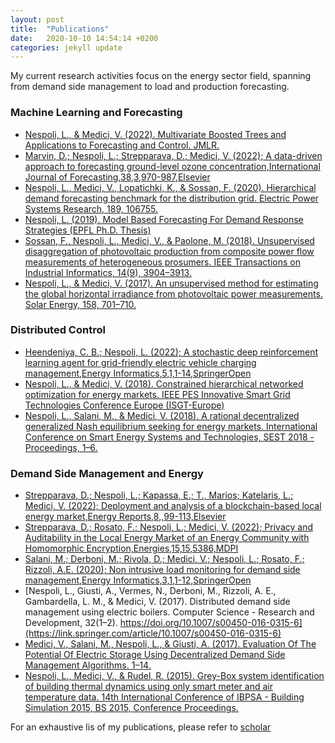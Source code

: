 ```yaml
---
layout: post
title:  "Publications"
date:   2020-10-10 14:54:14 +0200
categories: jekyll update
---
```

My current research activities focus on the energy sector field, spanning from demand side management to load and production forecasting. 

### Machine Learning and Forecasting

* [Nespoli, L., & Medici, V. (2022). Multivariate Boosted Trees and Applications to Forecasting and Control. JMLR.](https://www.jmlr.org/papers/v23/21-0247.html)
* [Marvin, D.; Nespoli, L.; Strepparava, D.; Medici, V. (2022); A data-driven approach to forecasting ground-level ozone concentration,International Journal of Forecasting,38,3,970-987,Elsevier](https://www.sciencedirect.com/science/article/pii/S0169207021001199)
* [Nespoli, L., Medici, V., Lopatichki, K., & Sossan, F. (2020). Hierarchical demand forecasting benchmark for the distribution grid. Electric Power Systems Research, 189, 106755.](https://www.sciencedirect.com/science/article/abs/pii/S0378779620305587)
* [Nespoli, L. (2019). Model Based Forecasting For Demand Response Strategies (EPFL Ph.D. Thesis)](https://doi.org/10.5075/EPFL-THESIS-9415)
* [Sossan, F., Nespoli, L., Medici, V., & Paolone, M. (2018). Unsupervised disaggregation of photovoltaic production from composite power flow measurements of heterogeneous prosumers. IEEE Transactions on Industrial Informatics, 14(9), 3904–3913.](https://ieeexplore.ieee.org/document/8253874)
* [Nespoli, L., & Medici, V. (2017). An unsupervised method for estimating the global horizontal irradiance from photovoltaic power measurements. Solar Energy, 158, 701–710.](https://www.sciencedirect.com/science/article/abs/pii/S0038092X17309076)


### Distributed Control 
* [Heendeniya, C. B.; Nespoli, L. (2022); A stochastic deep reinforcement learning agent for grid-friendly electric vehicle charging management,Energy Informatics,5,1,1-14,SpringerOpen](https://energyinformatics.springeropen.com/articles/10.1186/s42162-022-00197-5)
* [Nespoli, L., & Medici, V. (2018). Constrained hierarchical networked optimization for energy markets.  IEEE PES Innovative Smart Grid Technologies Conference Europe (ISGT-Europe)](https://ieeexplore.ieee.org/document/8571643)
* [Nespoli, L., Salani, M., & Medici, V. (2018). A rational decentralized generalized Nash equilibrium seeking for energy markets. International Conference on Smart Energy Systems and Technologies, SEST 2018 - Proceedings, 1–6.](https://doi.org/10.1109/SEST.2018.8495809)

### Demand Side Management and Energy 
* [Strepparava, D.; Nespoli, L.; Kapassa, E.; T., Marios; Katelaris, L.; Medici, V. (2022); Deployment and analysis of a blockchain-based local energy market,Energy Reports,8,,99-113,Elsevier](https://www.sciencedirect.com/science/article/pii/S2352484721014293)
* [Strepparava, D.; Rosato, F.; Nespoli, L.; Medici, V. (2022); Privacy and Auditability in the Local Energy Market of an Energy Community with Homomorphic Encryption,Energies,15,15,5386,MDPI](https://www.mdpi.com/1996-1073/15/15/5386/pdf)
* [Salani, M.; Derboni, M.; Rivola, D.; Medici, V.; Nespoli, L.; Rosato, F.; Rizzoli, A.E. (2020); Non intrusive load monitoring for demand side management,Energy Informatics,3,1,1-12,SpringerOpen](https://energyinformatics.springeropen.com/articles/10.1186/s42162-020-00128-2)
* [Nespoli, L., Giusti, A., Vermes, N., Derboni, M., Rizzoli, A. E., Gambardella, L. M., & Medici, V. (2017). Distributed demand side management using electric boilers. Computer Science - Research and Development, 32(1–2). https://doi.org/10.1007/s00450-016-0315-6](https://link.springer.com/article/10.1007/s00450-016-0315-6)
* [Medici, V., Salani, M., Nespoli, L., & Giusti, A. (2017). Evaluation Of The Potential Of Electric Storage Using Decentralized Demand Side Management Algorithms. 1–14.](https://www.sciencedirect.com/science/article/pii/S1876610217346064)
* [Nespoli, L., Medici, V., & Rudel, R. (2015). Grey-Box system identification of building thermal dynamics using only smart meter and air temperature data. 14th International Conference of IBPSA - Building Simulation 2015, BS 2015, Conference Proceedings.](http://www.ibpsa.org/proceedings/BS2015/p3006.pdf)

For an exhaustive lis of my publications, please refer to [scholar](https://scholar.google.com/citations?user=AhQt03cAAAAJ&hl=it&oi=ao)




